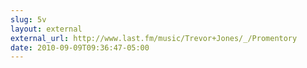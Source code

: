 ```yaml
---
slug: 5v
layout: external
external_url: http://www.last.fm/music/Trevor+Jones/_/Promentory
date: 2010-09-09T09:36:47-05:00
---
```

